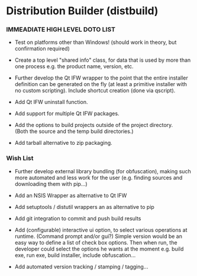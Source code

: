 # Distribution Builder (distbuild) 

### IMMEADIATE HIGH LEVEL DOTO LIST

* Test on platforms other than Windows! 
	(should work in theory, but confirmation required)
	
* Create a top level "shared info" class, for data that is used by
more than one process e.g. the product name, version, etc.

* Further develop the Qt IFW wrapper to the point that the entire installer 
definition can be generated on the fly (at least a primitive installer
with no custom scripting).  Include shortcut creation (done via qscript). 

* Add Qt IFW uninstall function.

* Add support for multiple Qt IFW packages.

* Add the options to build projects outside of the project directory.  
	(Both the source and the temp build directories.)
			
* Add tarball alternative to zip packaging.

### Wish List		

* Further develop external library bundling (for obfuscation), making such 
more automated and less work for the user (e.g. finding sources and
downloading them with pip...)

* Add an NSIS Wrapper as alternative to Qt IFW

* Add setuptools / distutil wrappers an as alternative to pip  

* Add git integration to commit and push build results

* Add (configurable) interactive ui option, to select various 
operations at runtime. (Command prompt and/or gui?)
Simple version would be an easy way to define a list of
check box options.  Then when run, the developer could
select the options he wants at the moment e.g.
build exe, run exe, build installer, include obfuscation...

* Add automated version tracking / stamping / tagging...
